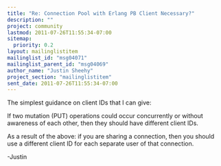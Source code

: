 ```yaml
---
title: "Re: Connection Pool with Erlang PB Client Necessary?"
description: ""
project: community
lastmod: 2011-07-26T11:55:34-07:00
sitemap:
  priority: 0.2
layout: mailinglistitem
mailinglist_id: "msg04071"
mailinglist_parent_id: "msg04069"
author_name: "Justin Sheehy"
project_section: "mailinglistitem"
sent_date: 2011-07-26T11:55:34-07:00
---
```



The simplest guidance on client IDs that I can give:

If two mutation (PUT) operations could occur concurrently or without
awareness of each other, then they should have different client IDs.

As a result of the above: if you are sharing a connection, then you
should use a different client ID for each separate user of that
connection.

-Justin

